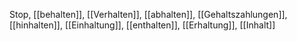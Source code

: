 Stop, [[behalten]], [[Verhalten]], [[abhalten]], [[Gehaltszahlungen]], [[hinhalten]], [[Einhaltung]], [[enthalten]], [[Erhaltung]], [[Inhalt]]